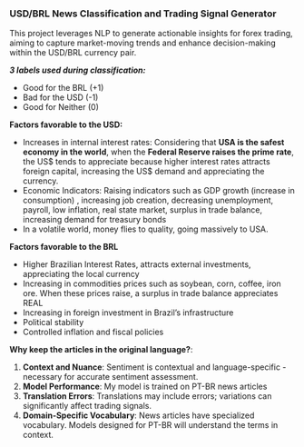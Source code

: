 ### **USD/BRL News Classification and Trading Signal Generator**
This project leverages NLP to generate actionable insights for forex trading, aiming to capture market-moving trends and enhance decision-making within the USD/BRL currency pair.

***3 labels used during classification:***
- Good for the BRL (+1)
- Bad for the USD (-1)
- Good for Neither (0)

**Factors favorable to the USD:**
- Increases in internal interest rates: Considering that **USA is the safest economy in the world**, when the **Federal Reserve raises the prime rate**, the US$ tends to appreciate because higher interest rates attracts foreign capital, increasing the US$ demand and appreciating the currency.
- Economic Indicators: Raising indicators such as GDP growth (increase in consumption) , increasing job creation, decreasing unemployment, payroll, low inflation, real state market, surplus in trade balance, increasing demand for treasury bonds
- In a volatile world, money flies to quality, going massively to USA.

**Factors favorable to the BRL**
- Higher Brazilian Interest Rates, attracts external investments, appreciating the local currency
- Increasing in commodities prices such as soybean, corn, coffee, iron ore. When these prices raise, a surplus in trade balance appreciates REAL
- Increasing in foreign investment in Brazil’s infrastructure
- Political stability
- Controlled inflation and fiscal policies

**Why keep the articles in the original language?**:
1. **Context and Nuance**: Sentiment is contextual and language-specific - necessary for accurate sentiment assessment.
2. **Model Performance**: My model is trained on PT-BR news articles
3. **Translation Errors**: Translations may include errors; variations can significantly affect trading signals.
4. **Domain-Specific Vocabulary**: News articles have specialized vocabulary. Models designed for PT-BR will understand the terms in context.
